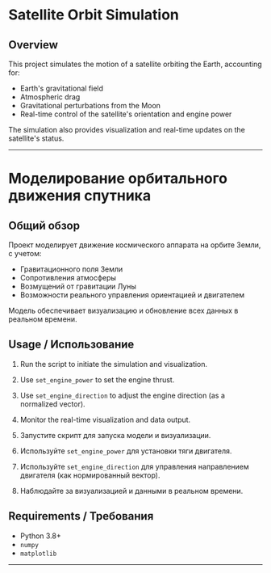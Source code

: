 # Satellite Orbit Simulation

## Overview

This project simulates the motion of a satellite orbiting the Earth, accounting for:
- Earth's gravitational field
- Atmospheric drag
- Gravitational perturbations from the Moon
- Real-time control of the satellite's orientation and engine power

The simulation also provides visualization and real-time updates on the satellite's status.

---

# Моделирование орбитального движения спутника

## Общий обзор

Проект моделирует движение космического аппарата на орбите Земли, с учетом:
- Гравитационного поля Земли
- Сопротивления атмосферы
- Возмущений от гравитации Луны
- Возможности реального управления ориентацией и двигателем

Модель обеспечивает визуализацию и обновление всех данных в реальном времени.

## Usage / Использование

1. Run the script to initiate the simulation and visualization.
2. Use `set_engine_power` to set the engine thrust.
3. Use `set_engine_direction` to adjust the engine direction (as a normalized vector).
4. Monitor the real-time visualization and data output.

1. Запустите скрипт для запуска модели и визуализации.
2. Используйте `set_engine_power` для установки тяги двигателя.
3. Используйте `set_engine_direction` для управления направлением двигателя (как нормированный вектор).
4. Наблюдайте за визуализацией и данными в реальном времени.

## Requirements / Требования

- Python 3.8+
- `numpy`
- `matplotlib`

---
